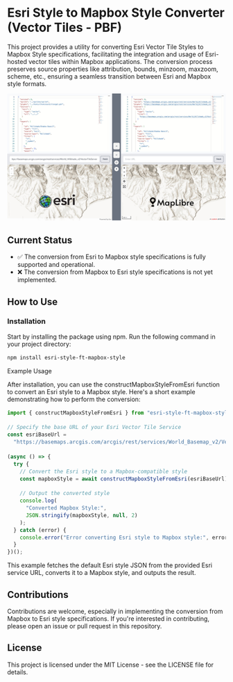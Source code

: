 # Esri Style to Mapbox Style Converter (Vector Tiles - PBF)

This project provides a utility for converting Esri Vector Tile Styles to Mapbox Style specifications, facilitating the integration and usage of Esri-hosted vector tiles within Mapbox applications. The conversion process preserves source properties like attribution, bounds, minzoom, maxzoom, scheme, etc., ensuring a seamless transition between Esri and Mapbox style formats.

![screenshot](docs/images/esri-style-ft-mapbox-style-screenshot.jpg)

## Current Status

- ✅ The conversion from Esri to Mapbox style specifications is fully supported and operational.
- ❌ The conversion from Mapbox to Esri style specifications is not yet implemented.

## How to Use

### Installation

Start by installing the package using npm. Run the following command in your project directory:

```sh
npm install esri-style-ft-mapbox-style
```

Example Usage

After installation, you can use the constructMapboxStyleFromEsri function to convert an Esri style to a Mapbox style. Here's a short example demonstrating how to perform the conversion:

```typescript
import { constructMapboxStyleFromEsri } from "esri-style-ft-mapbox-style";

// Specify the base URL of your Esri Vector Tile Service
const esriBaseUrl =
  "https://basemaps.arcgis.com/arcgis/rest/services/World_Basemap_v2/VectorTileServer";

(async () => {
  try {
    // Convert the Esri style to a Mapbox-compatible style
    const mapboxStyle = await constructMapboxStyleFromEsri(esriBaseUrl);

    // Output the converted style
    console.log(
      "Converted Mapbox Style:",
      JSON.stringify(mapboxStyle, null, 2)
    );
  } catch (error) {
    console.error("Error converting Esri style to Mapbox style:", error);
  }
})();
```

This example fetches the default Esri style JSON from the provided Esri service URL, converts it to a Mapbox style, and outputs the result.

## Contributions

Contributions are welcome, especially in implementing the conversion from Mapbox to Esri style specifications. If you're interested in contributing, please open an issue or pull request in this repository.

## License

This project is licensed under the MIT License - see the LICENSE file for details.

